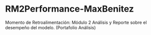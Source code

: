 # RM2Performance-MaxBenitez
Momento de Retroalimentación: Módulo 2 Análisis y Reporte sobre el desempeño del modelo. (Portafolio Análisis)
